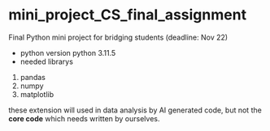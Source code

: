 # mini_project_CS_final_assignment
Final Python mini project for bridging students (deadline: Nov 22)
- python version
  python 3.11.5
- needed librarys
 1. pandas
 2. numpy
 3. matplotlib

these extension will used in data analysis by AI generated code, but not the __core code__ which needs written by ourselves.
